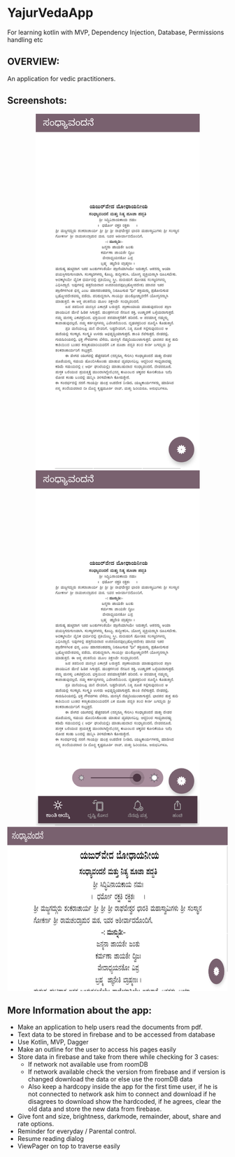 # YajurVedaApp
For learning kotlin with MVP, Dependency Injection, Database, Permissions handling etc

## OVERVIEW:
An application for vedic practitioners.

## Screenshots:

<div align="center">
 <img src="assets/home.png" height="812" width="375">
 <img src="assets/brightness.png" height="812" width="375">
 <img src="assets/orientation.png" height="375" width="812">
</div>

## More Information about the app:

* Make an application to help users read the documents from pdf.
* Text data to be stored in firebase and to be accessed from database
* Use Kotlin, MVP, Dagger
* Make an outline for the user to access his pages easily
* Store data in firebase and take from there while checking for 3 cases:
  * If network not available use from roomDB
  * If network available check the version from firebase and if version is changed download the data or else use the roomDB data
  * Also keep a hardcopy inside the app for the first time user, if he is not connected to network ask him to connect and     download if he disagrees to download show the hardcoded, if he agrees, clear the old data and store the new data from firebase.
* Give  font and size, brightness, darkmode, remainder, about, share and rate options.
* Reminder for everyday / Parental control.
* Resume reading dialog
* ViewPager on top to traverse easily


